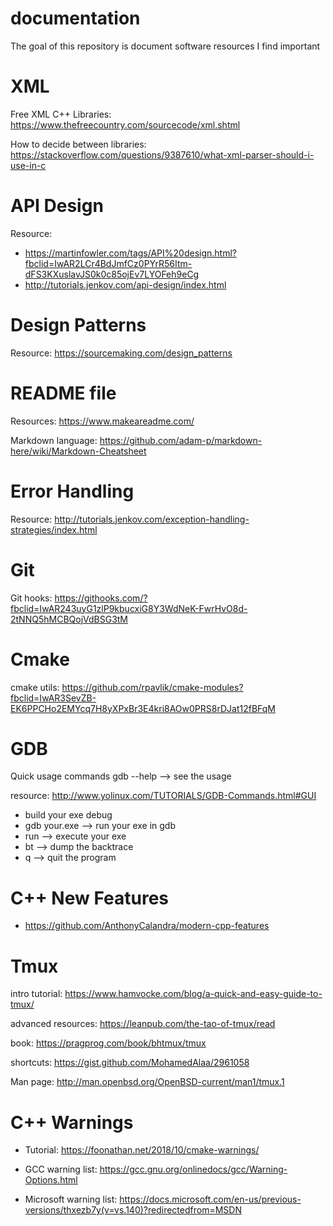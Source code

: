# documentation
The goal of this repository is document software resources I find important 

# XML 
Free XML C++ Libraries: https://www.thefreecountry.com/sourcecode/xml.shtml 

How to decide between libraries: https://stackoverflow.com/questions/9387610/what-xml-parser-should-i-use-in-c 

# API Design 
Resource: 
* https://martinfowler.com/tags/API%20design.html?fbclid=IwAR2LCr4BdJmfCz0PYrR56Itm-dFS3KXuslavJS0k0c85ojEv7LYOFeh9eCg 
* http://tutorials.jenkov.com/api-design/index.html 

# Design Patterns
Resource: https://sourcemaking.com/design_patterns 

# README file 
Resources: https://www.makeareadme.com/ 

Markdown language: https://github.com/adam-p/markdown-here/wiki/Markdown-Cheatsheet 

# Error Handling 
Resource: http://tutorials.jenkov.com/exception-handling-strategies/index.html 

# Git 
Git hooks: https://githooks.com/?fbclid=IwAR243uyG1zlP9kbucxiG8Y3WdNeK-FwrHvO8d-2tNNQ5hMCBQojVdBSG3tM 

# Cmake 
cmake utils: https://github.com/rpavlik/cmake-modules?fbclid=IwAR3SevZB-EK6PPCHo2EMYcq7H8yXPxBr3E4kri8AOw0PRS8rDJat12fBFqM 

# GDB 
Quick usage commands 
gdb --help --> see the usage 

resource: http://www.yolinux.com/TUTORIALS/GDB-Commands.html#GUI 
* build your exe debug
* gdb your.exe --> run your exe in gdb 
* run --> execute your exe 
* bt --> dump the backtrace 
* q --> quit the program 

# C++ New Features 
* https://github.com/AnthonyCalandra/modern-cpp-features 

# Tmux 
intro tutorial: https://www.hamvocke.com/blog/a-quick-and-easy-guide-to-tmux/

advanced resources: https://leanpub.com/the-tao-of-tmux/read 

book: https://pragprog.com/book/bhtmux/tmux 

shortcuts: https://gist.github.com/MohamedAlaa/2961058 

Man page: http://man.openbsd.org/OpenBSD-current/man1/tmux.1 

# C++ Warnings 
* Tutorial: https://foonathan.net/2018/10/cmake-warnings/ 

* GCC warning list: https://gcc.gnu.org/onlinedocs/gcc/Warning-Options.html 

* Microsoft warning list: https://docs.microsoft.com/en-us/previous-versions/thxezb7y(v=vs.140)?redirectedfrom=MSDN



